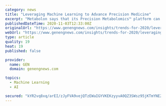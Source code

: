 ```yaml
---
category: news
title: "Leveraging Machine Learning to Advance Precision Medicine"
excerpt: "Metabolon says that its Precision Metabolomics™ platform can improve quality control, data curation, and knowledge building"
publishedDateTime: 2020-11-03T12:33:00Z
originalUrl: "https://www.genengnews.com/insights/trends-for-2020/leveraging-machine-learning-to-advance-precision-medicine/"
webUrl: "https://www.genengnews.com/insights/trends-for-2020/leveraging-machine-learning-to-advance-precision-medicine/"
type: article
quality: 19
heat: 19
published: false

provider:
  name: GEN
  domain: genengnews.com

topics:
  - Machine Learning
  - AI

secured: "kYR2vq8xq/arEI/zJyFVA9vejQTzEWaIGYVKEKzyyvA0QZ3SWsz95jKTmYNE2pKDgfqFyC8Z7TjcXRf85TD1xUGwy4ROtUrksrM++in2zrtTh0UcmFWqqBFPsB80TKl4kmgrWDa8NKTZRCWnJFkYvbJGXSzICrrTB/n4fCCQbpBWwb/AOLX6oBQQuoH1STb6SccjT2xYUWbhUUDOLoSYUPJOEk3KSJbeOnu7KK0JCdxbMsVna79uIQ2Nl2N7JdKBVTH919w8kI6hAyK+d8CIlsBqi6Q393IEpHdYOVa0XHi+ORLbbf6SaXSJYjiG1T/4SSdGA8wU1Mg/YAQdFS2a6suSVP4YvnynwWYhR3ChAlg=;jIHyba4O9ygUvgw1AjaefA=="
---
```


